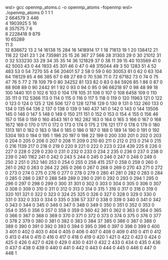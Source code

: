 wsl> gcc openmp_atoms.c -o openmp_atoms -fopenmp
wsl> ./openmp_atoms
0       1
1       1      
2       664579 
3       446    
4       1903925
5       16     
6       357575 
7       6      
8       2228418
9       879    
10      65289  
11      3      
12      836672
13      2
14      16138
15      284
16      1418914
17      1
18      71613
19      1
20      138412
21      118
22      1241
23      1
24      735981
25      15
26      367
27      566
28      31303
29      0
30      21012
31      0
32      533230
33      29
34      35
35      14
36      121829
37      0
38      11
39      15
40      103569
41      0
42      5003
43      0
44      1933
45      301
46      0
47      0
48      315044
49      3
50      1283
51      4
52      483
53      0
54      7270
55      4
56      20401
57      2
58      0
59      0
60      30053
61      0
62      0
63      104
64      116129
65      4
66      385
67      0
68      27
69      0
70      536
71      0
72      67182
73      0
74      0
75      47
76      5
77      2
78      109
79      0
80      34252
81      133
82      0
83      0
84      5926
85      1
86      0
87      0
88      908
89      0
90      2442
91      1
92      0
93      0
94      0
95      0
96      66218
97      0
98      48
99      18
100     1440
101     0
102     6
103     0
104     178
105     31
106     0
107     0
108     6458
109     0
110     35
111     0
112     5366
113     0
114     0
115     0
116     0
117     5
118     0
119     0
120     11963
121     0
122     0
123     0
124     0
125     2
126     506
127     0
128     12716
129     0
130     9
131     0
132     260
133     0
134     0
135     64
136     2
137     0
138     0
139     0
140     437
141     0
142     0
143     0
144     13506
145     0
146     0
147     5
148     0
149     0
150     211
151     0
152     0
153     0
154     4
155     0
156     46
157     0
158     0
159     0
160     4543
161     0
162     282
163     0
164     0
165     3
166     0
167     0
168     1672
169     0
170     0
171     0
172     0
173     0
174     0
175     2
176     121
177     0
178     0
179     0
180     1313
181     0
182     0
183     0
184     0
185     0
186     0
187     0
188     0
189     14
190     0
191     0
192     5304
193     0
194     0
195     1
196     20
197     0
198     22
199     0
200     330
201     0
202     0
203     0
204     0
205     0
206     0
207     0
208     11
209     0
210     60
211     0
212     0
213     0
214     0
215     0
216     1139
217     0
218     0
219     0
220     9
221     0
222     0
223     0
224     439
225     8
226     0
227     0
228     0
229     0
230     0
231     0
232     0
233     0
234     2
235     0
236     0
237     0
238     0
239     0
240     1162
241     0
242     0
243     5
244     0
245     0
246     0
247     0
248     0
249     0
250     2
251     0
252     140
253     0
254     0
255     0
256     415
257     0
258     0
259     0
260     0
261     0
262     0
263     0
264     22
265     0
266     0
267     0
268     0
269     0
270     43
271     0
272     0
273     0
274     0
275     0
276     0
277     0
278     0
279     0
280     41
281     0
282     0
283     0
284     0
285     0
286     0
287     0
288     549
289     0
290     0
291     0
292     0
293     0
294     1
295     0
296     0
297     0
298     0
299     0
300     31
301     0
302     0
303     0
304     0
305     0
306     0
307     0
308     0
309     0
310     0
311     0
312     0
313     0
314     0
315     1
316     0
317     0
318     0
319     0
320     101
321     0
322     0
323     0
324     25
325     0
326     0
327     0
328     0
329     0
330     0
331     0
332     0
333     0
334     0
335     0
336     57
337     0
338     0
339     0
340     0
341     0
342     0
343     0
344     0
345     0
346     0
347     0
348     0
349     0
350     0
351     0
352     0
353     0
354     0
355     0
356     0
357     0
358     0
359     0
360     42
361     0
362     0
363     0
364     0
365     0
366     0
367     0
368     0
369     0
370     0
371     0
372     0
373     0
374     0
375     0
376     0
377     0
378     2
379     0
380     0
381     0
382     0
383     0
384     37
385     0
386     0
387     0
388     0
389     0
390     0
391     0
392     0
393     0
394     0
395     0
396     0
397     0
398     0
399     0
400     3
401     0
402     0
403     0
404     0
405     0
406     0
407     0
408     0
409     0
410     0
411     0
412     0
413     0
414     0
415     0
416     0
417     0
418     0
419     0
420     1
421     0
422     0
423     0
424     0
425     0
426     0
427     0
428     0
429     0
430     0
431     0
432     2
433     0
434     0
435     0
436     0
437     0
438     0
439     0
440     0
441     0
442     0
443     0
444     0
445     0
446     0
447     0
448     1